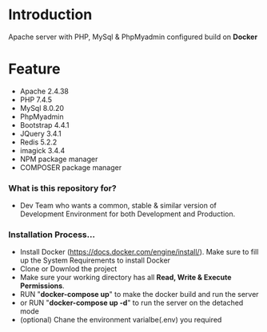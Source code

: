 # Introduction #
Apache server with PHP, MySql & PhpMyadmin configured build on <b>Docker</b>

# Feature #
* Apache 2.4.38
* PHP 7.4.5
* MySql 8.0.20
* PhpMyadmin
* Bootstrap 4.4.1
* JQuery 3.4.1
* Redis 5.2.2
* imagick 3.4.4
* NPM package manager
* COMPOSER package manager

### What is this repository for? ###

* Dev Team who wants a common, stable & similar version of Development Environment for both Development and Production.


### Installation Process... ###
* Install Docker (https://docs.docker.com/engine/install/). Make sure to fill up the System Requirements to install Docker
* Clone or Downlod the project
* Make sure your working directory has all <b>Read, Write & Execute Permissions</b>. 
* RUN "<b>docker-compose up</b>" to make the docker build and run the server
* or RUN "<b>docker-compose up -d</b>" to run the server on the detached mode
* (optional) Chane the environment varialbe(.env) you required

